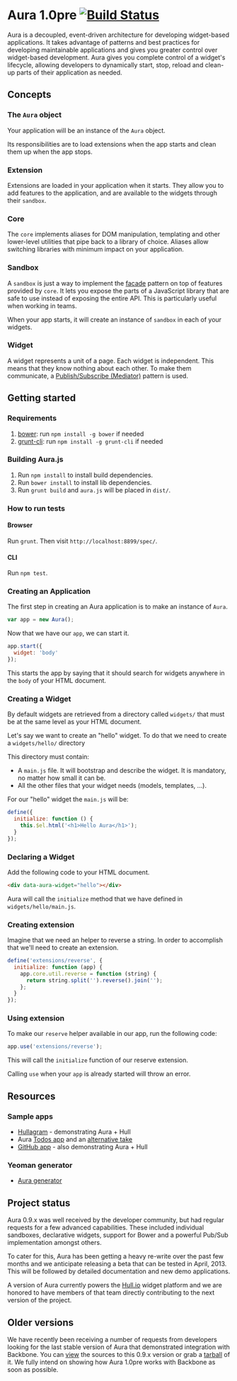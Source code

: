 # Aura 1.0pre [![Build Status](https://travis-ci.org/aurajs/aura.png?branch=master)](https://travis-ci.org/aurajs/aura)

Aura is a decoupled, event-driven architecture for developing widget-based applications. It takes advantage of patterns and best practices for developing maintainable applications and gives you greater control over widget-based development. Aura gives you complete control of a widget's lifecycle, allowing developers to dynamically start, stop, reload and clean-up parts of their application as needed.

## Concepts

### The `Aura` object

Your application will be an instance of the `Aura` object.

Its responsibilities are to load extensions when the app starts and clean them up when the app stops.

### Extension

Extensions are loaded in your application when it starts. They allow you to add features to the application, and are available to the widgets through their `sandbox`.

### Core

The `core` implements aliases for DOM manipulation, templating and other lower-level utilities that pipe back to a library of choice. Aliases allow switching libraries with minimum impact on your application.

### Sandbox

A `sandbox` is just a way to implement the [facade](http://addyosmani.com/resources/essentialjsdesignpatterns/book/#facadepatternjavascript) pattern on top of features provided by `core`. It lets you expose the parts of a JavaScript library that are safe to use instead of exposing the entire API. This is particularly useful when working in teams.

When your app starts, it will create an instance of `sandbox` in each of your widgets.

### Widget

A widget represents a unit of a page. Each widget is independent.
This means that they know nothing about each other. To make them communicate, a [Publish/Subscribe (Mediator)](http://addyosmani.com/resources/essentialjsdesignpatterns/book/#mediatorpatternjavascript) pattern is used.


## Getting started

### Requirements

1. [bower](http://twitter.github.com/bower/): run `npm install -g bower` if needed
2. [grunt-cli](https://github.com/gruntjs/grunt-cli): run `npm install -g grunt-cli` if needed

### Building Aura.js

1. Run `npm install` to install build dependencies.
2. Run `bower install` to install lib dependencies.
3. Run `grunt build` and `aura.js` will be placed in `dist/`.

### How to run tests

#### Browser

Run `grunt`. Then visit `http://localhost:8899/spec/`.

#### CLI

Run `npm test`.

### Creating an Application

The first step in creating an Aura application is to make an instance of `Aura`.

```js
var app = new Aura();
```

Now that we have our `app`, we can start it.

```js
app.start({
  widget: 'body'
});
```

This starts the app by saying that it should search for widgets anywhere in the `body` of your HTML document.

### Creating a Widget

By default widgets are retrieved from a directory called `widgets/` that must be at the same level as your HTML document.

Let's say we want to create an "hello" widget. To do that we need to create a `widgets/hello/` directory

This directory must contain:

- A `main.js` file. It will bootstrap and describe the widget. It is mandatory, no matter how small it can be.
- All the other files that your widget needs (models, templates, …).

For our "hello" widget the `main.js` will be:

```js
define({
  initialize: function () {
    this.$el.html('<h1>Hello Aura</h1>');
  }
});
```

### Declaring a Widget

Add the following code to your HTML document.

```html
<div data-aura-widget="hello"></div>
```

Aura will call the `initialize` method that we have defined in `widgets/hello/main.js`.

### Creating extension

Imagine that we need an helper to reverse a string. In order to accomplish that we'll need to create an extension.

```js
define('extensions/reverse', {
  initialize: function (app) {
    app.core.util.reverse = function (string) {
      return string.split('').reverse().join('');
    };
  }
});
```

### Using extension

To make our `reserve` helper available in our app, run the following code:

```js
app.use('extensions/reverse');
```

This will call the `initialize` function of our reserve extension.

Calling `use` when your `app` is already started will throw an error.

## Resources

### Sample apps

* [Hullagram](https://github.com/hull/hullagram) - demonstrating Aura + Hull
* Aura [Todos app](https://github.com/sbellity/aura-todos/) and an [alternative take](https://github.com/alexanderbeletsky/todomvc-aura)
* [GitHub app](https://github.com/hull/Github-Mobile/tree/with-hull) - also demonstrating Aura + Hull

### Yeoman generator

* [Aura generator](https://github.com/yeoman-aura/generator-aura)

## Project status

Aura 0.9.x was well received by the developer community, but had regular requests for a few advanced capabilities. These included individual sandboxes, declarative widgets, support for Bower and a powerful Pub/Sub implementation amongst others.

To cater for this, Aura has been getting a heavy re-write over the past few months and we anticipate releasing a beta that can be tested in April, 2013. This will be followed by detailed documentation and new demo applications.

A version of Aura currently powers the [Hull.io](http://hull.io) widget platform and we are honored to have members of that team directly contributing to the next version of the project.

## Older versions

We have recently been receiving a number of requests from developers looking for the last stable version of Aura
that demonstrated integration with Backbone. You can [view](https://github.com/aurajs/aura/tree/pre-express-lib-updates)
the sources to this 0.9.x version or grab a [tarball](https://github.com/aurajs/aura/archive/pre-express-lib-updates.tar.gz) of it.
We fully intend on showing how Aura 1.0pre works with Backbone as soon as possible.
